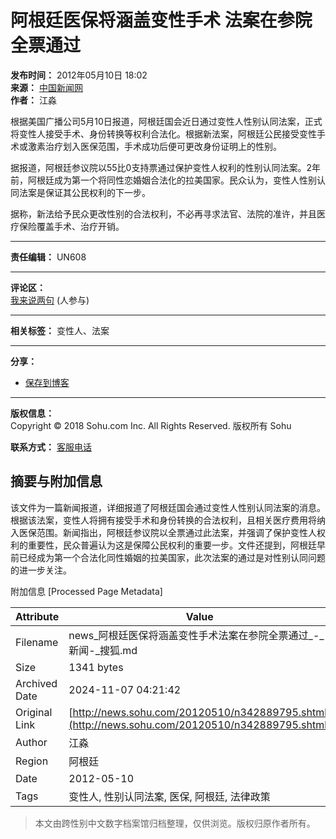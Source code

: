 # 阿根廷医保将涵盖变性手术 法案在参院全票通过

**发布时间：** 2012年05月10日 18:02  
**来源：** [中国新闻网](https://www.chinanews.com/gj/2012/05-10/3879739.shtml)  
**作者：** 江淼  

根据美国广播公司5月10日报道，阿根廷国会近日通过变性人性别认同法案，正式将变性人接受手术、身份转换等权利合法化。根据新法案，阿根廷公民接受变性手术或激素治疗划入医保范围，手术成功后便可更改身份证明上的性别。

据报道，阿根廷参议院以55比0支持票通过保护变性人权利的性别认同法案。2年前，阿根廷成为第一个将同性恋婚姻合法化的拉美国家。民众认为，变性人性别认同法案是保证其公民权利的下一步。

据称，新法给予民众更改性别的合法权利，不必再寻求法官、法院的准许，并且医疗保险覆盖手术、治疗开销。

---

**责任编辑：** UN608

---

**评论区：**  
[我来说两句](https://pinglun.sohu.com/s342889795.html) (人参与)

--- 

**相关标签：** 变性人、法案

--- 

**分享：** 
- [保存到博客](javascript:void(0))

--- 

**版权信息：**  
Copyright © 2018 Sohu.com Inc. All Rights Reserved. 版权所有 Sohu 

**联系方式：** [客服电话](mailto:kf@vip.sohu.com)

## 摘要与附加信息

<!-- tcd_abstract -->
该文件为一篇新闻报道，详细报道了阿根廷国会通过变性人性别认同法案的消息。根据该法案，变性人将拥有接受手术和身份转换的合法权利，且相关医疗费用将纳入医保范围。新闻指出，阿根廷参议院以全票通过此法案，并强调了保护变性人权利的重要性，民众普遍认为这是保障公民权利的重要一步。文件还提到，阿根廷早前已经成为第一个合法化同性婚姻的拉美国家，此次法案的通过是对性别认同问题的进一步关注。
<!-- tcd_abstract_end -->

附加信息 [Processed Page Metadata]

| Attribute       | Value                                  |
|-----------------|----------------------------------------|
| Filename        | news_阿根廷医保将涵盖变性手术法案在参院全票通过_-_新闻-_搜狐.md                             |
| Size            | 1341 bytes                           |
| Archived Date   | 2024-11-07 04:21:42                             |
| Original Link   | [http://news.sohu.com/20120510/n342889795.shtml](http://news.sohu.com/20120510/n342889795.shtml)                       |
| Author          | 江淼                               |
| Region          | 阿根廷                               |
| Date            | 2012-05-10                                 |
| Tags            | 变性人, 性别认同法案, 医保, 阿根廷, 法律政策                                 |
>
> 本文由跨性别中文数字档案馆归档整理，仅供浏览。版权归原作者所有。
>